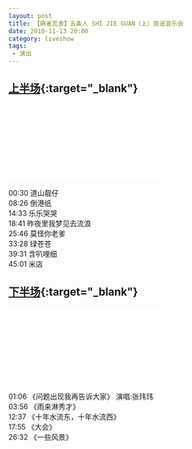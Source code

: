 ```yaml
---
layout: post
title: 【麻雀瓦舍】五条人 SHI JIE GUAN（上）民谣音乐会
date: 2010-11-13 20:00
category: liveshow
tags:
 - 演出
---
```

## [上半场](https://www.bilibili.com/video/BV1N54y1v7df?zw){:target="_blank"}

<div class="iframe-container">
<iframe class="responsive-iframe" src="//player.bilibili.com/player.html?aid=841919842&bvid=BV1N54y1v7df&cid=232067648&page=1" frameborder="no" allowfullscreen="true"></iframe>
</div>

00:30 道山靓仔  
08:26 倒港纸  
14:33 乐乐哭哭  
18:41 昨夜里我梦见去流浪  
25:46 莫怪你老爹  
33:28 绿苍苍  
39:31 含叭哩细  
45:01 米店

## [下半场](https://www.bilibili.com/video/BV1NV411S7Hh?zw){:target="_blank"}

<div class="iframe-container">
<iframe class="responsive-iframe" src="//player.bilibili.com/player.html?aid=414407743&bvid=BV1NV411S7Hh&cid=232159807&page=1" frameborder="no" allowfullscreen="true"></iframe>
</div>

01:06 《问题出现我再告诉大家》 演唱:张玮玮  
03:56 《雨来淋秀才》  
12:37 《十年水流东，十年水流西》  
17:55 《大会》  
26:32 《一些风景》  
